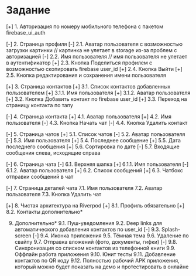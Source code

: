 # Задание


[+] 1. Авторизация по номеру мобильного телефона с пакетом firebase_ui_auth

[-] 2. Страница профиля
[-] 2.1. Аватар пользователя с возможностью загрузки картинки // картинка не улетает в storage из-за проблем с авторизацией
[-] 2.2. Имя пользователя // имя пользователя не улетает в аутентификатор
[+] 2.3. Кнопка Поделиться профилем с возможностью скопировать firebase user_id
[+] 2.4. Кнопка Выйти
[+] 2.5. Кнопка редактирования и сохранения имени пользователя

[+] 3. Страница контактов
[+]  3.1. Список контактов добавленных пользователем
[+]   3.1.1. Имя пользователя
[+]   3.1.2. Аватар пользователя
[+]  3.2. Кнопка Добавить контакт по firebase user_id
[+]  3.3. Переход на страницу контакта по тапу

[-] 4. Страница контакта
[+]  4.1. Аватар пользователя
[+]  4.2. Имя пользователя
[-]  4.3. Кнопка Начать чат
[-]  4.4. Кнопка Удалить контакт

[-] 5. Страница чатов
[+]  5.1. Список чатов
[-]  5.2. Аватар пользователя
[-]  5.3. Имя пользователя
[+]  5.4. Последнее сообщение
[+]  5.5. Дата последнего сообщения
[+] 5.6. Сортировка по дате
[-] 5.7. Входящие сообщения слева, исходящие справа

[-] 6. Страница чата
[-] 6.1. Верхняя шапка
[+] 6.1.1. Имя пользователя
[-] 6.1.2. Аватар пользователя
[+] 6.2. Список сообщений
[+] 6.3. Чатбокс отправки сообщений в чат

[-] 7. Страница деталей чата
7.1. Имя пользователя
7.2. Аватар пользователя
7.3. Кнопка Удалить чат

[+] 8. Чистая архитектура на Riverpod 
[+] 8.1. Профиль обязательно
[+] 8.2. Контакты дополнительно*

9. Дополнительно*
9.1. Пуш-уведомления
9.2. Deep links для автоматического добавления контактов по user_id
[-] 9.3. Splash-screen 
[-] 9.4. Иконка приложения 
9.5. Тёмная тема
9.6. Удаление по свайпу
9.7. Отправка вложений (фото, документы, гифки)
[-] 9.8. Синхронизация со списком контактов из телефонной книги
9.9. Оффлайн работа приложения
9.10. Юнит тесты
9.11. Добавление контактов по QR коду 
9.12. Полностью рабочий APK приложения, который можно будет показать на демо и протестировать в онлайне
